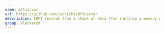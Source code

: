 ```yaml
---
name: mftcarver
url: https://github.com/jschicht/MftCarver
description: $MFT records from a chunk of data (for instance a memory dump). URL : https://github.com/jschicht/MftCarver Groups : blackarch blackarch-forensic blackarch-windows
group: blackarch
---
```

